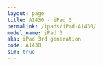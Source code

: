 ```yaml
---
layout: page
title: A1430 - iPad 3
permalink: /ipads/iPad-A1430/
model_name: iPad 3
aka: iPad 3rd generation
code: A1430
sim: true
---
```

